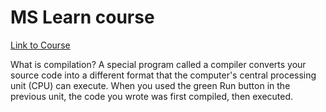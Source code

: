 # MS Learn course
[Link to Course](https://learn.microsoft.com/en-us/training/paths/get-started-c-sharp-part-1/)

What is compilation?
A special program called a compiler converts your source code into a different format that the computer's central processing unit (CPU) can execute. When you used the green Run button in the previous unit, the code you wrote was first compiled, then executed.
